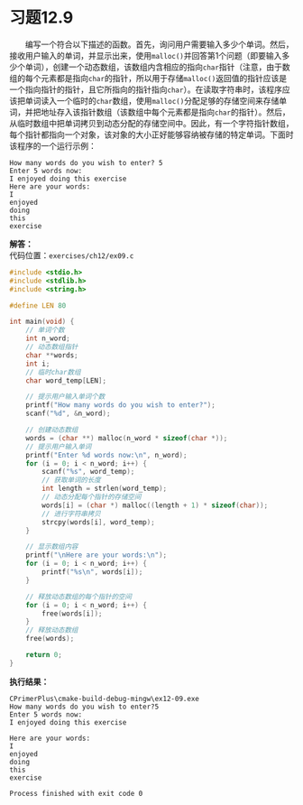 # 习题12.9

&emsp;&emsp;编写一个符合以下描述的函数。首先，询问用户需要输入多少个单词。然后，接收用户输入的单词，并显示出来，使用`malloc()`并回答第1个问题（即要输入多少个单词），创建一个动态数组，该数组内含相应的指向`char`指针（注意，由于数组的每个元素都是指向`char`的指针，所以用于存储`malloc()`返回值的指针应该是一个指向指针的指针，且它所指向的指针指向`char`）。在读取字符串时，该程序应该把单词读入一个临时的`char`数组，使用`malloc()`分配足够的存储空间来存储单词，并把地址存入该指针数组（该数组中每个元素都是指向`char`的指针）。然后，从临时数组中把单词拷贝到动态分配的存储空间中。因此，有一个字符指针数组，每个指针都指向一个对象，该对象的大小正好能够容纳被存储的特定单词。下面时该程序的一个运行示例：
```
How many words do you wish to enter? 5
Enter 5 words now:
I enjoyed doing this exercise
Here are your words:
I
enjoyed
doing
this
exercise
```

**解答：**  
代码位置：`exercises/ch12/ex09.c`
```c
#include <stdio.h>
#include <stdlib.h>
#include <string.h>

#define LEN 80

int main(void) {
    // 单词个数
    int n_word;
    // 动态数组指针
    char **words;
    int i;
    // 临时char数组
    char word_temp[LEN];

    // 提示用户输入单词个数
    printf("How many words do you wish to enter?");
    scanf("%d", &n_word);

    // 创建动态数组
    words = (char **) malloc(n_word * sizeof(char *));
    // 提示用户输入单词
    printf("Enter %d words now:\n", n_word);
    for (i = 0; i < n_word; i++) {
        scanf("%s", word_temp);
        // 获取单词的长度
        int length = strlen(word_temp);
        // 动态分配每个指针的存储空间
        words[i] = (char *) malloc((length + 1) * sizeof(char));
        // 进行字符串拷贝
        strcpy(words[i], word_temp);
    }

    // 显示数组内容
    printf("\nHere are your words:\n");
    for (i = 0; i < n_word; i++) {
        printf("%s\n", words[i]);
    }

    // 释放动态数组的每个指针的空间
    for (i = 0; i < n_word; i++) {
        free(words[i]);
    }
    // 释放动态数组
    free(words);

    return 0;
}
```

**执行结果：**
```
CPrimerPlus\cmake-build-debug-mingw\ex12-09.exe
How many words do you wish to enter?5
Enter 5 words now:
I enjoyed doing this exercise

Here are your words:
I
enjoyed
doing
this
exercise

Process finished with exit code 0
```